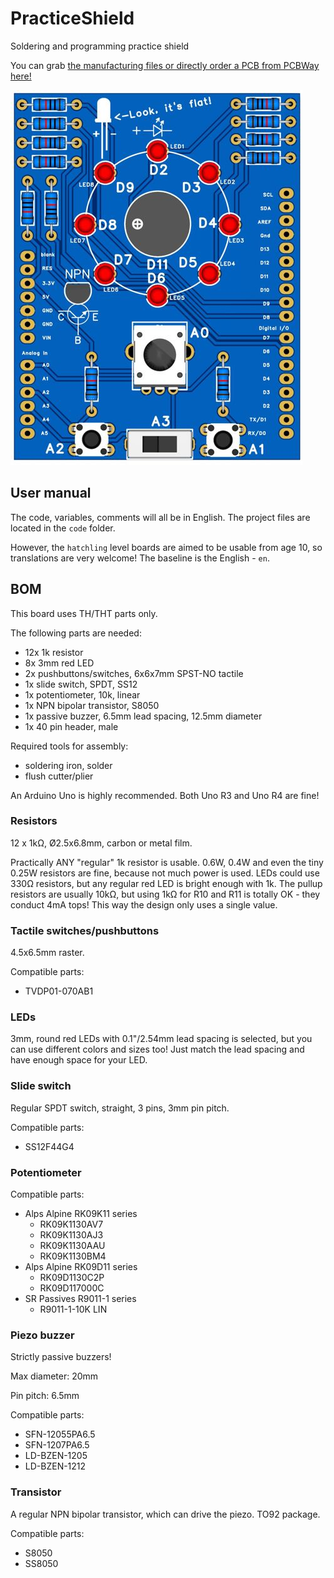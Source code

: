 # PracticeShield

Soldering and programming practice shield

You can grab [the manufacturing files or directly order a PCB from PCBWay here!](https://www.pcbway.com/project/shareproject/Practice_Shield_f079cca5.html)

![Solder practice board, rendered image](en/media/base_panel_render.jpg)

## User manual

The code, variables, comments will all be in English. The project files are located in the `code` folder.

However, the `hatchling` level boards are aimed to be usable from age 10, so translations are very welcome! The baseline is the English - `en`.

## BOM

This board uses TH/THT parts only.

The following parts are needed:
- 12x 1k resistor
- 8x 3mm red LED
- 2x pushbuttons/switches, 6x6x7mm SPST-NO tactile
- 1x slide switch, SPDT, SS12
- 1x potentiometer, 10k, linear
- 1x NPN bipolar transistor, S8050
- 1x passive buzzer, 6.5mm lead spacing, 12.5mm diameter
- 1x 40 pin header, male

Required tools for assembly:
- soldering iron, solder
- flush cutter/plier

An Arduino Uno is highly recommended. Both Uno R3 and Uno R4 are fine!

### Resistors

12 x 1kΩ, Ø2.5x6.8mm, carbon or metal film.

Practically ANY "regular" 1k resistor is usable. 0.6W, 0.4W and even the tiny 0.25W resistors are fine, because not much power is used. LEDs could use 330Ω resistors, but any regular red LED is bright enough with 1k. The pullup resistors are usually 10kΩ, but using 1kΩ for R10 and R11 is totally OK - they conduct 4mA tops! This way the design only uses a single value.

### Tactile switches/pushbuttons

4.5x6.5mm raster.

Compatible parts:
- TVDP01-070AB1

### LEDs

3mm, round red LEDs with 0.1"/2.54mm lead spacing is selected, but you can use different colors and sizes too! Just match the lead spacing and have enough space for your LED.

### Slide switch

Regular SPDT switch, straight, 3 pins, 3mm pin pitch.

Compatible parts:
- SS12F44G4

### Potentiometer

Compatible parts:
- Alps Alpine RK09K11 series
    - RK09K1130AV7
    - RK09K1130AJ3
    - RK09K1130AAU
    - RK09K1130BM4
- Alps Alpine RK09D11 series
    - RK09D1130C2P
    - RK09D117000C
- SR Passives R9011-1 series
    - R9011-1-10K LIN

### Piezo buzzer

Strictly passive buzzers!

Max diameter: 20mm

Pin pitch: 6.5mm

Compatible parts:
- SFN-12055PA6.5
- SFN-1207PA6.5
- LD-BZEN-1205
- LD-BZEN-1212

### Transistor

A regular NPN bipolar transistor, which can drive the piezo. TO92 package.

Compatible parts:
- S8050
- SS8050
